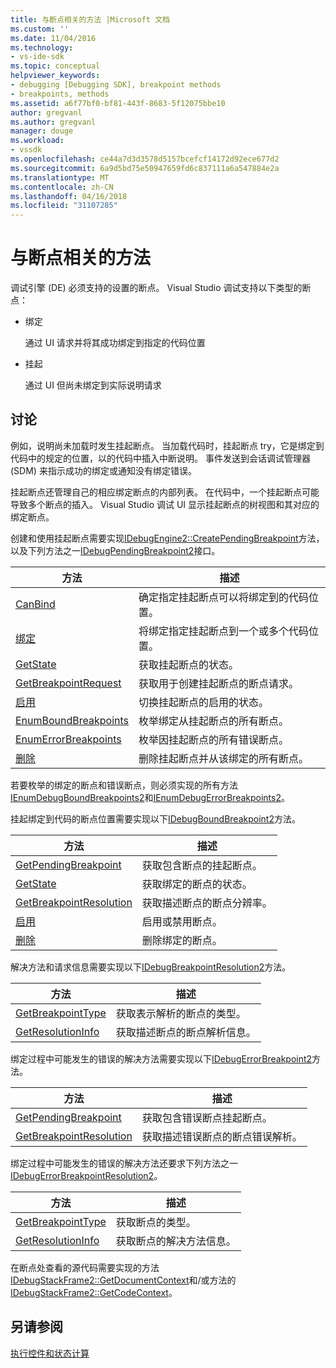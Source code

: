 ```yaml
---
title: 与断点相关的方法 |Microsoft 文档
ms.custom: ''
ms.date: 11/04/2016
ms.technology:
- vs-ide-sdk
ms.topic: conceptual
helpviewer_keywords:
- debugging [Debugging SDK], breakpoint methods
- breakpoints, methods
ms.assetid: a6f77bf0-bf81-443f-8683-5f12075bbe10
author: gregvanl
ms.author: gregvanl
manager: douge
ms.workload:
- vssdk
ms.openlocfilehash: ce44a7d3d3578d5157bcefcf14172d92ece677d2
ms.sourcegitcommit: 6a9d5bd75e50947659fd6c837111a6a547884e2a
ms.translationtype: MT
ms.contentlocale: zh-CN
ms.lasthandoff: 04/16/2018
ms.locfileid: "31107285"
---
```

# <a name="breakpoint-related-methods"></a>与断点相关的方法
调试引擎 (DE) 必须支持的设置的断点。 Visual Studio 调试支持以下类型的断点：  
  
-   绑定  
  
     通过 UI 请求并将其成功绑定到指定的代码位置  
  
-   挂起  
  
     通过 UI 但尚未绑定到实际说明请求  
  
## <a name="discussion"></a>讨论  
 例如，说明尚未加载时发生挂起断点。 当加载代码时，挂起断点 try，它是绑定到代码中的规定的位置，以的代码中插入中断说明。 事件发送到会话调试管理器 (SDM) 来指示成功的绑定或通知没有绑定错误。  
  
 挂起断点还管理自己的相应绑定断点的内部列表。 在代码中，一个挂起断点可能导致多个断点的插入。 Visual Studio 调试 UI 显示挂起断点的树视图和其对应的绑定断点。  
  
 创建和使用挂起断点需要实现[IDebugEngine2::CreatePendingBreakpoint](../../extensibility/debugger/reference/idebugengine2-creatependingbreakpoint.md)方法，以及下列方法之一[IDebugPendingBreakpoint2](../../extensibility/debugger/reference/idebugpendingbreakpoint2.md)接口。  
  
|方法|描述|  
|------------|-----------------|  
|[CanBind](../../extensibility/debugger/reference/idebugpendingbreakpoint2-canbind.md)|确定指定挂起断点可以将绑定到的代码位置。|  
|[绑定](../../extensibility/debugger/reference/idebugpendingbreakpoint2-bind.md)|将绑定指定挂起断点到一个或多个代码位置。|  
|[GetState](../../extensibility/debugger/reference/idebugpendingbreakpoint2-getstate.md)|获取挂起断点的状态。|  
|[GetBreakpointRequest](../../extensibility/debugger/reference/idebugpendingbreakpoint2-getbreakpointrequest.md)|获取用于创建挂起断点的断点请求。|  
|[启用](../../extensibility/debugger/reference/idebugpendingbreakpoint2-enable.md)|切换挂起断点的启用的状态。|  
|[EnumBoundBreakpoints](../../extensibility/debugger/reference/idebugpendingbreakpoint2-enumboundbreakpoints.md)|枚举绑定从挂起断点的所有断点。|  
|[EnumErrorBreakpoints](../../extensibility/debugger/reference/idebugpendingbreakpoint2-enumerrorbreakpoints.md)|枚举因挂起断点的所有错误断点。|  
|[删除](../../extensibility/debugger/reference/idebugpendingbreakpoint2-delete.md)|删除挂起断点并从该绑定的所有断点。|  
  
 若要枚举的绑定的断点和错误断点，则必须实现的所有方法[IEnumDebugBoundBreakpoints2](../../extensibility/debugger/reference/ienumdebugboundbreakpoints2.md)和[IEnumDebugErrorBreakpoints2](../../extensibility/debugger/reference/ienumdebugerrorbreakpoints2.md)。  
  
 挂起绑定到代码的断点位置需要实现以下[IDebugBoundBreakpoint2](../../extensibility/debugger/reference/idebugboundbreakpoint2.md)方法。  
  
|方法|描述|  
|------------|-----------------|  
|[GetPendingBreakpoint](../../extensibility/debugger/reference/idebugboundbreakpoint2-getpendingbreakpoint.md)|获取包含断点的挂起断点。|  
|[GetState](../../extensibility/debugger/reference/idebugboundbreakpoint2-getstate.md)|获取绑定的断点的状态。|  
|[GetBreakpointResolution](../../extensibility/debugger/reference/idebugboundbreakpoint2-getbreakpointresolution.md)|获取描述断点的断点分辨率。|  
|[启用](../../extensibility/debugger/reference/idebugboundbreakpoint2-enable.md)|启用或禁用断点。|  
|[删除](../../extensibility/debugger/reference/idebugboundbreakpoint2-delete.md)|删除绑定的断点。|  
  
 解决方法和请求信息需要实现以下[IDebugBreakpointResolution2](../../extensibility/debugger/reference/idebugbreakpointresolution2.md)方法。  
  
|方法|描述|  
|------------|-----------------|  
|[GetBreakpointType](../../extensibility/debugger/reference/idebugbreakpointresolution2-getbreakpointtype.md)|获取表示解析的断点的类型。|  
|[GetResolutionInfo](../../extensibility/debugger/reference/idebugbreakpointresolution2-getresolutioninfo.md)|获取描述断点的断点解析信息。|  
  
 绑定过程中可能发生的错误的解决方法需要实现以下[IDebugErrorBreakpoint2](../../extensibility/debugger/reference/idebugerrorbreakpoint2.md)方法。  
  
|方法|描述|  
|------------|-----------------|  
|[GetPendingBreakpoint](../../extensibility/debugger/reference/idebugerrorbreakpoint2-getpendingbreakpoint.md)|获取包含错误断点挂起断点。|  
|[GetBreakpointResolution](../../extensibility/debugger/reference/idebugerrorbreakpoint2-getbreakpointresolution.md)|获取描述错误断点的断点错误解析。|  
  
 绑定过程中可能发生的错误的解决方法还要求下列方法之一[IDebugErrorBreakpointResolution2](../../extensibility/debugger/reference/idebugerrorbreakpointresolution2.md)。  
  
|方法|描述|  
|------------|-----------------|  
|[GetBreakpointType](../../extensibility/debugger/reference/idebugerrorbreakpointresolution2-getbreakpointtype.md)|获取断点的类型。|  
|[GetResolutionInfo](../../extensibility/debugger/reference/idebugerrorbreakpointresolution2-getresolutioninfo.md)|获取断点的解决方法信息。|  
  
 在断点处查看的源代码需要实现的方法[IDebugStackFrame2::GetDocumentContext](../../extensibility/debugger/reference/idebugstackframe2-getdocumentcontext.md)和/或方法的[IDebugStackFrame2::GetCodeContext](../../extensibility/debugger/reference/idebugstackframe2-getcodecontext.md)。  
  
## <a name="see-also"></a>另请参阅  
 [执行控件和状态计算](../../extensibility/debugger/execution-control-and-state-evaluation.md)